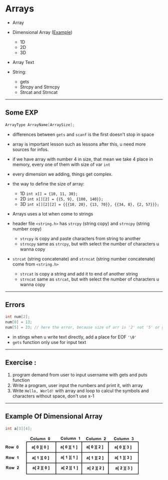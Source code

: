 # Arrays

- Array 
- Dimensional Array ([Example](#example-of-dimensional-array))
  - 1D
  - 2D
  - 3D

- Array Text
- String:
  - gets
  - Strcpy and Strncpy 
  - Strcat and Strncat

--- 

## Some EXP

```c
ArrayType ArrayName[ArraySize];
```

- differences between `gets` and `scanf` is the first doesn't stop in space ` `
 
- array is important lesson such as lessons after this, u need more sources for infos.
- if we have array with number 4 in size, that mean we take 4 place in memory, every one of them with size of var `int`
- every dimension we adding, things get complex.
- the way to define the size of array:
  - 1D `int x[] = {10, 11, 30};`
  - 2D `int x[][2] = {{5, 9}, {100, 140}};`
  - 3D `int x[][2][2] = {{{10, 20}, {13, 70}}, {{34, 8}, {2, 57}}};`
- Arrays uses a lot when come to strings

- header file `<string.h>` has `strcpy` (string copy) and `strncpy` (string number copy)
  - `strcpy` is copy and paste characters from string to another
  - `strncpy` same as `strcpy`, but with select the number of characters u wanna copy
- `strcat` (string concatenate) and `strncat` (string number concatenate) come from `<string.h>`
  - `strcat` is copy a string and add it to end of another string
  - `strncat` same as `strcat`, but with select the number of characters u wanna copy

---

## Errors

```c
int num[2];
num[0] = 13;
num[5] = 23; // here the error, because size of arr is '2' not '5' or greater
```
- in stings when u write text directly, add a place for EOF `'\0'` 
- `gets` function only use for input text

---

## Exercise :

1. program demand from user to input username with gets and puts function
2. Write a program, user input the numbers and print it, with array
3. Write `Hello, World!` with array and loop to calcul the symbols and characters without space, don't use x-1 

---

<h2 id="example-of-dimensional-array">Example Of Dimensional Array</h2>
         
```c
int a[3][4];
```
![Dimensional Array](/assets/two_dimensional_arrays.jpg)
